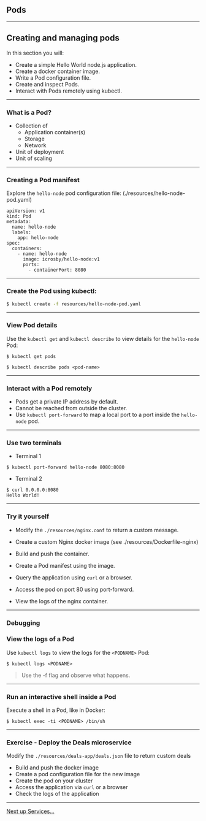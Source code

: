 ## Pods

---

## Creating and managing pods

In this section you will:

* Create a simple Hello World node.js application.
* Create a docker container image.
* Write a Pod configuration file.
* Create and inspect Pods.
* Interact with Pods remotely using kubectl.

---

### What is a Pod?

* Collection of
  * Application container(s)
  * Storage
  * Network
* Unit of deployment
* Unit of scaling

---

### Creating a Pod manifest

Explore the `hello-node` pod configuration file:
(./resources/hello-node-pod.yaml)

```
apiVersion: v1
kind: Pod
metadata:
  name: hello-node
  labels:
    app: hello-node
spec:
  containers:
    - name: hello-node
      image: icrosby/hello-node:v1
      ports:
        - containerPort: 8080
```

---

### Create the Pod using kubectl:

```bash
$ kubectl create -f resources/hello-node-pod.yaml
```

---

### View Pod details

Use the `kubectl get` and `kubectl describe` to view details for the `hello-node` Pod:

```
$ kubectl get pods
```

```
$ kubectl describe pods <pod-name>
```

---

### Interact with a Pod remotely

* Pods get a private IP address by default.
* Cannot be reached from outside the cluster.
* Use `kubectl port-forward` to map a local port to a port inside the `hello-node` pod.


---

### Use two terminals

* Terminal 1

```
$ kubectl port-forward hello-node 8080:8080
```

* Terminal 2

```
$ curl 0.0.0.0:8080
Hello World!
```

---

### Try it yourself
* Modify the `./resources/nginx.conf` to return a custom message.

* Create a custom Nginx docker image (see ./resources/Dockerfile-nginx)
* Build and push the container.
* Create a Pod manifest using the image.
* Query the application using `curl` or a browser.
* Access the pod on port 80 using port-forward.
* View the logs of the nginx container.

---

### Debugging

### View the logs of a Pod

Use `kubectl logs` to view the logs for the `<PODNAME>` Pod:

```
$ kubectl logs <PODNAME>
```

> Use the -f flag and observe what happens.

---

### Run an interactive shell inside a Pod

Execute a shell in a Pod, like in Docker:

```
$ kubectl exec -ti <PODNAME> /bin/sh
```

---

### Exercise - Deploy the Deals microservice

Modify the `./resources/deals-app/deals.json` file to return custom deals

* Build and push the docker image
* Create a pod configuration file for the new image
* Create the pod on your cluster
* Access the application via `curl` or a browser
* Check the logs of the application

---

[Next up Services...](../03_services.md)

